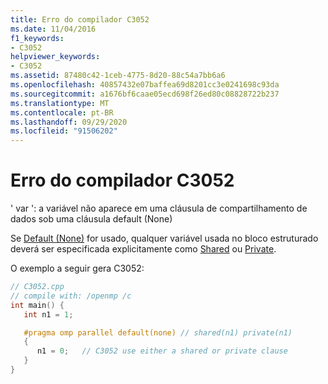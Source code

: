 ```yaml
---
title: Erro do compilador C3052
ms.date: 11/04/2016
f1_keywords:
- C3052
helpviewer_keywords:
- C3052
ms.assetid: 87480c42-1ceb-4775-8d20-88c54a7bb6a6
ms.openlocfilehash: 40857432e07baffea69d8201cc3e0241698c93da
ms.sourcegitcommit: a1676bf6caae05ecd698f26ed80c08828722b237
ms.translationtype: MT
ms.contentlocale: pt-BR
ms.lasthandoff: 09/29/2020
ms.locfileid: "91506202"
---
```

# <a name="compiler-error-c3052"></a>Erro do compilador C3052

' var ': a variável não aparece em uma cláusula de compartilhamento de dados sob uma cláusula default (None)

Se [Default (None)](../../parallel/openmp/reference/openmp-clauses.md#default-openmp) for usado, qualquer variável usada no bloco estruturado deverá ser especificada explicitamente como [Shared](../../parallel/openmp/reference/openmp-clauses.md#shared-openmp) ou [Private](../../parallel/openmp/reference/openmp-clauses.md#private-openmp).

O exemplo a seguir gera C3052:

```cpp
// C3052.cpp
// compile with: /openmp /c
int main() {
   int n1 = 1;

   #pragma omp parallel default(none) // shared(n1) private(n1)
   {
      n1 = 0;   // C3052 use either a shared or private clause
   }
}
```
